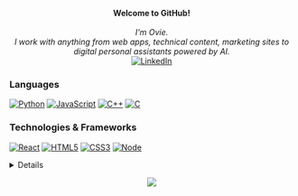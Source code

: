 <p align="center">
    <b>Welcome to GitHub!</b><br><br>
    <i>
        I'm Ovie.<br>
        I work with anything from web apps, technical content, marketing sites to digital personal assistants powered by AI.
    </i><br>
    <a href="https://www.linkedin.com/in/ovieokeh">
        <img src="https://img.shields.io/badge/LinkedIn-blue?style=flat-square&logo=linkedin" alt="LinkedIn">
    </a>
</p>

### Languages
[![Python](https://img.shields.io/badge/python-black?style=for-the-badge&logo=python)](https://github.com/ovieokeh)
[![JavaScript](https://img.shields.io/badge/javascript-black?style=for-the-badge&logo=javascript)](https://github.com/ovieokeh)
[![C++](https://img.shields.io/badge/c++-black?style=for-the-badge&logo=rust)](https://github.com/ovieokeh)
[![C](https://img.shields.io/badge/c-black?style=for-the-badge&logo=typescript)](https://github.com/ovieokeh)

### Technologies & Frameworks
[![React](https://img.shields.io/badge/react-black?style=for-the-badge&logo=react)](https://github.com/wervlad)
[![HTML5](https://img.shields.io/badge/html5-black?style=for-the-badge&logo=html5)](https://hub.docker.com/u/wervlad)
[![CSS3](https://img.shields.io/badge/css3-black?style=for-the-badge&logo=css3)](https://hub.docker.com/u/wervlad)
[![Node](https://img.shields.io/badge/docker-black?style=for-the-badge&logo=node)](https://hub.docker.com/u/ovieokeh)

<details>
<p align="center">
  <a href="https://github.com/ovieokeh">
    <img src="http://github-profile-summary-cards.vercel.app/api/cards/profile-details?username=ovieokeh&theme=transparent" />
  </a>
  <a href="https://github.com/ovieokeh">
    <img src="https://github-readme-streak-stats.herokuapp.com/?user=ovieokeh&hide_border=true&card_width=338&theme=transparent" />
  </a>
  <a href="https://github.com/ovieokeh">
    <img src="http://github-profile-summary-cards.vercel.app/api/cards/stats?username=ovieokeh&theme=transparent" />
  </a>
  <a href="https://github.com/ovieokeh">
    <img src="https://github-readme-stats.vercel.app/api/top-langs/?username=ovieokeh&langs_count=10&layout=default&card_width=699&hide_border=true&theme=transparent" />
  </a>
</p>
</details>

<p align="center">
  <a href="https://github.com/ovieokeh">
    <img src="https://komarev.com/ghpvc/?username=ovieokeh&color=red&style=flat)" />
  </a>
</p>
<!--

- 🔭 I’m currently working on ...
- 🌱 I’m currently learning ...
- 👯 I’m looking to collaborate on ...
- 🤔 I’m looking for help with ...
- 💬 Ask me about ...
- 📫 How to reach me: ...
- 😄 Pronouns: ...
- ⚡ Fun fact: ...
-->
